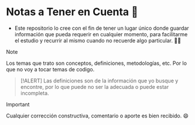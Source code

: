 # Notas a Tener en Cuenta 📓

- Este repositorio lo cree con el fin de tener un lugar único donde guardar información que pueda requerir en cualquier momento, para facilitarme el estudio y recurrir al mismo cuando no recuerde algo particular. 🧑‍🎓

> [!NOTE]
> Los temas que trato son conceptos, definiciones, metodologías, etc. Por lo que no voy a tocar temas de codigo.

> [!ALERT]
> Las definiciones son de la información que yo busque y encontre, por lo que puede no ser la adecuada o puede estar incompleta.

> [!IMPORTANT]
> Cualquier corrección constructiva, comentario o aporte es bien recibido. 😄